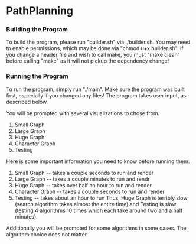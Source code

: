 # PathPlanning

### Building the Program
To build the program, please run "builder.sh" via ./builder.sh. You may need to enable permissions, which may be done via "chmod u+x builder.sh". If you change a header file and wish to call make, you must "make clean" before calling "make" as it will not pickup the dependency change!

### Running the Program
To run the program, simply run "./main". Make sure the program was built first, especially if you changed any files! The program takes user input, as described below.

You will be prompted with several visualizations to chose from. 
1. Small Graph
2. Large Graph
3. Huge Graph
4. Character Graph
5. Testing

Here is some important information you need to know before running them:
1. Small Graph -- takes a couple seconds to run and render
2. Large Graph -- takes a couple minutes to run and rendr
3. Huge Graph -- takes over half an hour to run and render
4. Character Graph -- takes a couple seconds to run and render
5. Testing -- takes about an hour to run
Thus, Huge Graph is terribly slow (search algorithm takes almost the entire time) and Testing is slow (testing 4 algorithms 10 times which each take around two and a half minutes).

Additionally you will be prompted for some algorithms in some cases. The algorithm choice does not matter.
